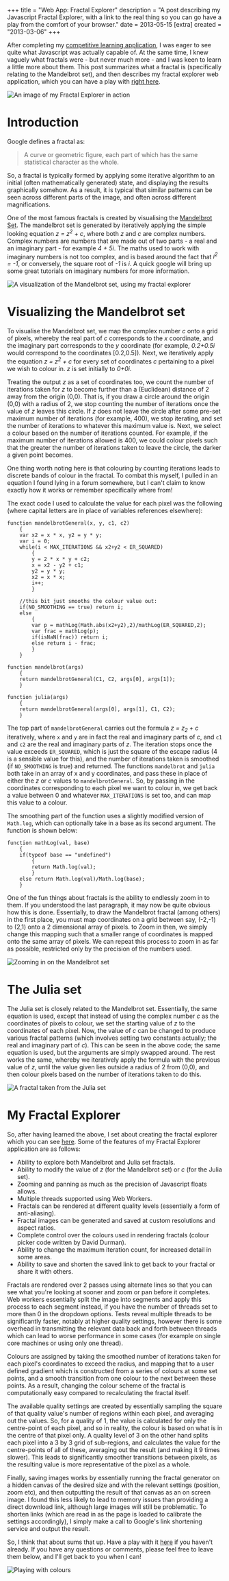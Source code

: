 +++
title = "Web App: Fractal Explorer"
description = "A post describing my Javascript Fractal Explorer, with a link to the real thing so you can go have a play from the comfort of your browser."
date = 2013-05-15
[extra]
created = "2013-03-06"
+++

After completing my [competitive learning application][competitive], I was eager to see quite what Javascript was actually capable of. At the same time, I knew vaguely what fractals were - but never much more - and I was keen to learn a little more about them. This post summarizes what a fractal is (specifically relating to the Mandelbrot set), and then describes my fractal explorer web application, which you can have a play with [right here][project].

![An image of my Fractal Explorer in action][explorer]

# Introduction

Google defines a fractal as:

> A curve or geometric figure, each part of which has the same statistical character as the whole.

So, a fractal is typically formed by applying some iterative algorithm to an initial (often mathematically generated) state, and displaying the results graphically somehow. As a result, it is typical that similar patterns can be seen across different parts of the image, and often across different magnifications.

One of the most famous fractals is created by visualising the [Mandelbrot Set][mandelbrot]. The mandelbrot set is generated by iteratively applying the simple looking equation _z = z<sup>2</sup> + c_, where both _z_ and _c_ are complex numbers. Complex numbers are numbers that are made out of two parts - a real and an imaginary part - for example _4 + 5i_. The maths used to work with imaginary numbers is not too complex, and is based around the fact that _i<sup>2</sup> = -1_, or conversely, the square root of _-1_ is _i_. A quick google will bring up some great tutorials on imaginary numbers for more information.

![A visualization of the Mandelbrot set, using my fractal explorer][mandel]

# Visualizing the Mandelbrot set

To visualise the Mandelbrot set, we map the complex number _c_ onto a grid of pixels, whereby the real part of _c_ corresponds to the _x_ coordinate, and the imaginary part corresponds to the _y_ coordinate (for example, _0.2+0.5i_ would correspond to the coordinates [0.2,0.5]). Next, we iteratively apply the equation _z = z<sup>2</sup> + c_ for every set of coordinates _c_ pertaining to a pixel we wish to colour in. _z_ is set initially to _0+0i_.

Treating the output _z_ as a set of coordinates too, we count the number of iterations taken for _z_ to become further than a (Euclidean) distance of 2 away from the origin (0,0). That is, if you draw a circle around the origin (0,0) with a radius of 2, we stop counting the number of iterations once the value of _z_ leaves this circle. If _z_ does not leave the circle after some pre-set maximum number of iterations (for example, 400), we stop iterating, and set the number of iterations to whatever this maximum value is. Next, we select a colour based on the number of iterations counted. For example, if the maximum number of iterations allowed is 400, we could colour pixels such that the greater the number of iterations taken to leave the circle, the darker a given point becomes.

One thing worth noting here is that colouring by counting iterations leads to discrete bands of colour in the fractal. To combat this myself, I pulled in an equation I found lying in a forum somewhere, but I can't claim to know exactly how it works or remember specifically where from!

The exact code I used to calculate the value for each pixel was the following (where capital letters are in place of variables references elsewhere):

```
function mandelbrotGeneral(x, y, c1, c2)
	{
	var x2 = x * x, y2 = y * y;
	var i = 0;
	while(i < MAX_ITERATIONS && x2+y2 < ER_SQUARED)
		{
		y = 2 * x * y + c2;
		x = x2 - y2 + c1;
		y2 = y * y;
		x2 = x * x;
		i++;
		}

	//this bit just smooths the colour value out:
	if(NO_SMOOTHING == true) return i;
	else
		{
		var p = mathLog(Math.abs(x2+y2),2)/mathLog(ER_SQUARED,2);
		var frac = mathLog(p);
		if(isNaN(frac)) return i;
		else return i - frac;
		}
	}

function mandelbrot(args)
	{
	return mandelbrotGeneral(C1, C2, args[0], args[1]);
	}

function julia(args)
	{
	return mandelbrotGeneral(args[0], args[1], C1, C2);
	}
```

The top part of `mandelbrotGeneral` carries out the formula _z = z<sub>2</sub> + c_ iteratively, where `x` and `y` are in fact the real and imaginary parts of _c_, and `c1` and `c2` are the real and imaginary parts of _z_. The iteration stops once the value exceeds `ER_SQUARED`, which is just the square of the escape radius (4 is a sensible value for this), and the number of iterations taken is smoothed (if `NO_SMOOTHING` is true) and returned. The functions `mandelbrot` and `julia` both take in an array of x and y coordinates, and pass these in place of either the _z_ or _c_ values to `mandelbrotGeneral`. So, by passing in the coordinates corresponding to each pixel we want to colour in, we get back a value between 0 and whatever `MAX_ITERATIONS` is set too, and can map this value to a colour.

The smoothing part of the function uses a slightly modified version of `Math.log`, which can optionally take in a base as its second argument. The function is shown below:

```
function mathLog(val, base)
	{
	if(typeof base == "undefined")
		{
		return Math.log(val);
		}
	else return Math.log(val)/Math.log(base);
	}
```

One of the fun things about fractals is the ability to endlessly zoom in to them. If you understood the last paragraph, it may now be quite obvious how this is done. Essentially, to draw the Mandelbrot fractal (among others) in the first place, you must map coordinates on a grid between say, (-2,-1) to (2,1) onto a 2 dimensional array of pixels. to Zoom in then, we simply change this mapping such that a smaller range of coordinates is mapped onto the same array of pixels. We can repeat this process to zoom in as far as possible, restricted only by the precision of the numbers used.

![Zooming in on the Mandelbrot set][mandel-zoom]

# The Julia set

The Julia set is closely related to the Mandelbrot set. Essentially, the same equation is used, except that instead of using the complex number _c_ as the coordinates of pixels to colour, we set the starting value of _z_ to the coordinates of each pixel. Now, the value of _c_ can be changed to produce various fractal patterns (which involves setting two constants actually; the real and imaginary part of _c_). This can be seen in the above code; the same equation is used, but the arguments are simply swapped around. The rest works the same, whereby we iteratively apply the formula with the previous value of _z_, until the value given lies outside a radius of 2 from (0,0), and then colour pixels based on the number of iterations taken to do this.

![A fractal taken from the Julia set][julia]

# My Fractal Explorer

So, after having learned the above, I set about creating the fractal explorer which you can see [here][project]. Some of the features of my Fractal Explorer application are as follows:

- Ability to explore both Mandelbrot and Julia set fractals.
- Ability to modify the value of _z_ (for the Mandelbrot set) or _c_ (for the Julia set).
- Zooming and panning as much as the precision of Javascript floats allows.
- Multiple threads supported using Web Workers.
- Fractals can be rendered at different quality levels (essentially a form of anti-aliasing).
- Fractal images can be generated and saved at custom resolutions and aspect ratios.
- Complete control over the colours used in rendering fractals (colour picker code written by David Durman).
- Ability to change the maximum iteration count, for increased detail in some areas.
- Ability to save and shorten the saved link to get back to your fractal or share it with others.

Fractals are rendered over 2 passes using alternate lines so that you can see what you're looking at sooner and zoom or pan before it completes. Web workers essentially split the image into segments and apply this process to each segment instead, if you have the number of threads set to more than 0 in the dropdown options. Tests reveal multiple threads to be significantly faster, notably at higher quality settings, however there is some overhead in transmitting the relevant data back and forth between threads which can lead to worse performance in some cases (for example on single core machines or using only one thread).

Colours are assigned by taking the smoothed number of iterations taken for each pixel's coordinates to exceed the radius, and mapping that to a user defined gradient which is constructed from a series of colours at some set points, and a smooth transition from one colour to the next between these points. As a result, changing the colour scheme of the fractal is computationally easy compared to recalculating the fractal itself.

The available quality settings are created by essentially sampling the square of that quality value's number of regions within each pixel, and averaging out the values. So, for a quality of 1, the value is calculated for only the centre-point of each pixel, and so in reality, the colour is based on what is in the centre of that pixel only. A quality level of 3 on the other hand splits each pixel into a 3 by 3 grid of sub-regions, and calculates the value for the centre-points of all of these, averaging out the result (and making it 9 times slower). This leads to significantly smoother transitions between pixels, as the resulting value is more representative of the pixel as a whole.

Finally, saving images works by essentially running the fractal generator on a hidden canvas of the desired size and with the relevant settings (position, zoom etc), and then outputting the result of that canvas as an on screen image. I found this less likely to lead to memory issues than providing a direct download link, although large images will still be problematic. To shorten links (which are read in as the page is loaded to calibrate the settings accordingly), I simply make a call to Google's link shortening service and output the result.

So, I think that about sums that up. Have a play with it [here][project] if you haven't already. If you have any questions or comments, please feel free to leave them below, and I'll get back to you when I can!

![Playing with colours][red]



[project]: https://jsdw.github.io/js-fractal-explorer/
[competitive]: http://jsdw.github.io/js-competitive-learning-simulator/
[mandelbrot]: http://en.wikipedia.org/wiki/Mandelbrot_set

[explorer]: explorer.png
[mandel]: mandelbrot.png
[julia]: julia.png
[mandel-bw]: mandelbrot-bw.png
[mandel-zoom]: mandelbrot-zoom.png
[red]: red.png